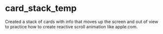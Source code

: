# card_stack_temp

Created a stack of cards with info that moves up the screen and out of view to practice how to create reactive scroll animation like apple.com. 
